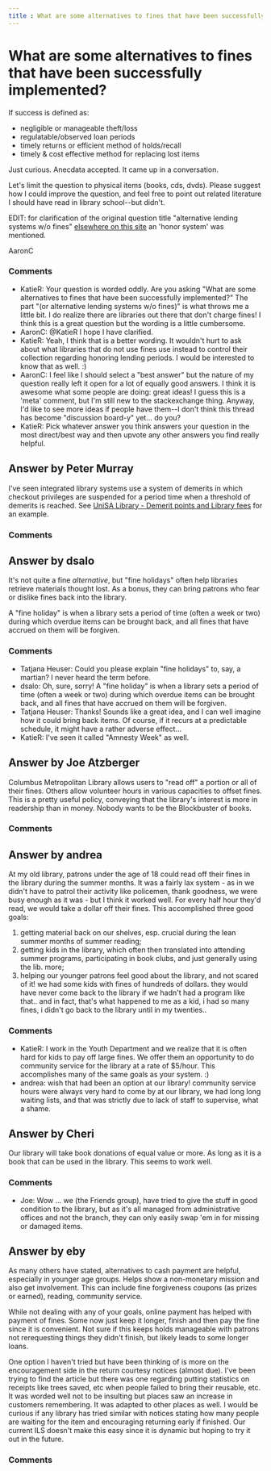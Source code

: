 ```yaml
---
title : What are some alternatives to fines that have been successfully implemented?
---
```

What are some alternatives to fines that have been successfully implemented?
=====================
If success is defined as:

-   negligible or manageable theft/loss
-   regulatable/observed loan periods
-   timely returns or efficient method of holds/recall
-   timely & cost effective method for replacing lost items

Just curious. Anecdata accepted. It came up in a conversation.

Let's limit the question to physical items (books, cds, dvds). Please
suggest how I could improve the question, and feel free to point out
related literature I should have read in library school--but didn't.

EDIT: for clarification of the original question title "alternative
lending systems w/o fines" [elsewhere on this
site](http://libraries.stackexchange.com/a/267/90) an 'honor system' was
mentioned.

AaronC

### Comments ###
* KatieR: Your question is worded oddly. Are you asking "What are some
alternatives to fines that have been successfully implemented?" The part
"(or alternative lending systems w/o fines)" is what throws me a little
bit. I do realize there are libraries out there that don't charge fines!
I think this is a great question but the wording is a little cumbersome.
* AaronC: @KatieR I hope I have clarified.
* KatieR: Yeah, I think that is a better wording. It wouldn't hurt to ask about
what libraries that do not use fines use instead to control their
collection regarding honoring lending periods. I would be interested to
know that as well. :)
* AaronC: I feel like I should select a "best answer" but the nature of my
question really left it open for a lot of equally good answers. I think
it is awesome what some people are doing: great ideas! I guess this is a
'meta' comment, but I'm still new to the stackexchange thing. Anyway,
I'd like to see more ideas if people have them--I don't think this
thread has become "discussion board-y" yet... do you?
* KatieR: Pick whatever answer you think answers your question in the most
direct/best way and then upvote any other answers you find really
helpful.


Answer by Peter Murray
----------------
I've seen integrated library systems use a system of demerits in which
checkout privileges are suspended for a period time when a threshold of
demerits is reached. See [UniSA Library - Demerit points and Library
fees](http://www.library.unisa.edu.au/services/borrowing/demerits.aspx)
for an example.

### Comments ###

Answer by dsalo
----------------
It's not quite a fine *alternative*, but "fine holidays" often help
libraries retrieve materials thought lost. As a bonus, they can bring
patrons who fear or dislike fines back into the library.

A "fine holiday" is when a library sets a period of time (often a week
or two) during which overdue items can be brought back, and all fines
that have accrued on them will be forgiven.

### Comments ###
* Tatjana Heuser: Could you please explain "fine holidays" to, say, a martian? I never
heard the term before.
* dsalo: Oh, sure, sorry! A "fine holiday" is when a library sets a period of
time (often a week or two) during which overdue items can be brought
back, and all fines that have accrued on them will be forgiven.
* Tatjana Heuser: Thanks! Sounds like a great idea, and I can well imagine how it could
bring back items. Of course, if it recurs at a predictable schedule, it
might have a rather adverse effect...
* KatieR: I've seen it called "Amnesty Week" as well.

Answer by Joe Atzberger
----------------
Columbus Metropolitan Library allows users to "read off" a portion or
all of their fines. Others allow volunteer hours in various capacities
to offset fines. This is a pretty useful policy, conveying that the
library's interest is more in readership than in money. Nobody wants to
be the Blockbuster of books.

### Comments ###

Answer by andrea
----------------
At my old library, patrons under the age of 18 could read off their
fines in the library during the summer months. It was a fairly lax
system - as in we didn't have to patrol their activity like policemen,
thank goodness, we were busy enough as it was - but I think it worked
well. For every half hour they'd read, we would take a dollar off their
fines. This accomplished three good goals:

1.  getting material back on our shelves, esp. crucial during the lean
    summer months of summer reading;
2.  getting kids in the library, which often then translated into
    attending summer programs, participating in book clubs, and just
    generally using the lib. more;
3.  helping our younger patrons feel good about the library, and not
    scared of it! we had some kids with fines of hundreds of dollars.
    they would have never come back to the library if we hadn't had a
    program like that.. and in fact, that's what happened to me as a
    kid, i had so many fines, i didn't go back to the library until in
    my twenties..


### Comments ###
* KatieR: I work in the Youth Department and we realize that it is often hard for
kids to pay off large fines. We offer them an opportunity to do
community service for the library at a rate of \$5/hour. This
accomplishes many of the same goals as your system. :)
* andrea: wish that had been an option at our library! community service hours
were always very hard to come by at our library, we had long long
waiting lists, and that was strictly due to lack of staff to supervise,
what a shame.

Answer by Cheri
----------------
Our library will take book donations of equal value or more. As long as
it is a book that can be used in the library. This seems to work well.

### Comments ###
* Joe: Wow ... we (the Friends group), have tried to give the stuff in good
condition to the library, but as it's all managed from administrative
offices and not the branch, they can only easily swap 'em in for missing
or damaged items.

Answer by eby
----------------
As many others have stated, alternatives to cash payment are helpful,
especially in younger age groups. Helps show a non-monetary mission and
also get involvement. This can include fine forgiveness coupons (as
prizes or earned), reading, community service.

While not dealing with any of your goals, online payment has helped with
payment of fines. Some now just keep it longer, finish and then pay the
fine since it is convenient. Not sure if this keeps holds manageable
with patrons not rerequesting things they didn't finish, but likely
leads to some longer loans.

One option I haven't tried but have been thinking of is more on the
encouragement side in the return courtesy notices (almost due). I've
been trying to find the article but there was one regarding putting
statistics on receipts like trees saved, etc when people failed to bring
their reusable, etc. It was worded well not to be insulting but places
saw an increase in customers remembering. It was adapted to other places
as well. I would be curious if any library has tried similar with
notices stating how many people are waiting for the item and encouraging
returning early if finished. Our current ILS doesn't make this easy
since it is dynamic but hoping to try it out in the future.

### Comments ###

